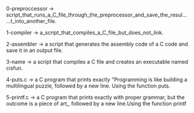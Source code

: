0-preproccessor -> script_that_runs_a_C_file_through_the_preprocessor_and_save_the_resul…
…t_into_another_file.

1-compiler -> a_script_that_compiles_a_C_file_but_does_not_link.

2-assembler -> a script that generates the assembly code of a C code and save it in an output file.

3-name -> a script that compiles a C file and creates an executable named cisfun.

4-puts.c -> a C program that prints exactly "Programming is like building a multilingual puzzle, followed by a new line. Using the function puts. 

5-printf.c -> a C program that prints exactly with proper grammar, but the outcome is a piece of art,, followed by a new line.Using the function printf


